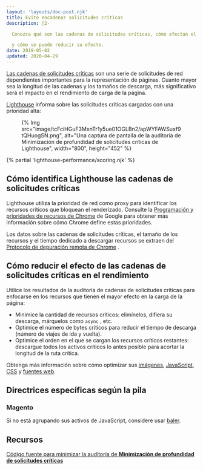 ```yaml
---
layout: 'layouts/doc-post.njk'
title: Evite encadenar solicitudes críticas
description: |2-

  Conozca qué son las cadenas de solicitudes críticas, cómo afectan el rendimiento de la página web,

  y cómo se puede reducir su efecto.
date: 2019-05-02
updated: 2020-04-29
---
```


[Las cadenas de solicitudes críticas](https://developers.google.com/web/fundamentals/performance/critical-rendering-path) son una serie de solicitudes de red dependientes importantes para la representación de páginas. Cuanto mayor sea la longitud de las cadenas y los tamaños de descarga, más significativo será el impacto en el rendimiento de carga de la página.

[Lighthouse](https://developers.google.com/web/tools/lighthouse/) informa sobre las solicitudes críticas cargadas con una prioridad alta:

<figure>{% Img src="image/tcFciHGuF3MxnTr1y5ue01OGLBn2/apWYFAWSuxf9tQHuogSN.png", alt="Una captura de pantalla de la auditoría de Minimización de profundidad de solicitudes críticas de Lighthouse", width="800", height="452" %}</figure>

{% partial 'lighthouse-performance/scoring.njk' %}

## Cómo identifica Lighthouse las cadenas de solicitudes críticas

Lighthouse utiliza la prioridad de red como proxy para identificar los recursos críticos que bloquean el renderizado. Consulte la [Programación y prioridades de recursos de Chrome](https://docs.google.com/document/d/1bCDuq9H1ih9iNjgzyAL0gpwNFiEP4TZS-YLRp_RuMlc/edit) de Google para obtener más información sobre cómo Chrome define estas prioridades.

Los datos sobre las cadenas de solicitudes críticas, el tamaño de los recursos y el tiempo dedicado a descargar recursos se extraen del [Protocolo de depuración remota de Chrome](https://github.com/ChromeDevTools/devtools-protocol) .

## Cómo reducir el efecto de las cadenas de solicitudes críticas en el rendimiento

Utilice los resultados de la auditoría de cadenas de solicitudes críticas para enfocarse en los recursos que tienen el mayor efecto en la carga de la página:

- Minimice la cantidad de recursos críticos: elimínelos, difiera su descarga, márquelos como `async` , etc.
- Optimice el número de bytes críticos para reducir el tiempo de descarga (número de viajes de ida y vuelta).
- Optimice el orden en el que se cargan los recursos críticos restantes: descargue todos los activos críticos lo antes posible para acortar la longitud de la ruta crítica.

Obtenga más información sobre cómo optimizar sus [imágenes](https://web.dev/use-imagemin-to-compress-images/), [JavaScript](https://web.dev/apply-instant-loading-with-prpl/), [CSS](https://web.dev/defer-non-critical-css/) y [fuentes web](https://web.dev/avoid-invisible-text/).

## Directrices específicas según la pila

### Magento

Si no está agrupando sus activos de JavaScript, considere usar [baler](https://github.com/magento/baler).

## Recursos

[Código fuente para minimizar la auditoría de **Minimización de profundidad de solicitudes críticas**](https://github.com/GoogleChrome/lighthouse/blob/master/lighthouse-core/audits/critical-request-chains.js)
